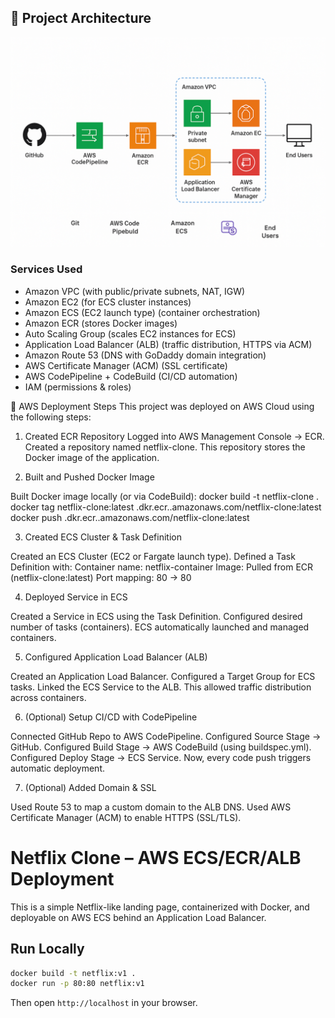 ## 📌 Project Architecture

![AWS Architecture](architecture.png)

### Services Used
- Amazon VPC (with public/private subnets, NAT, IGW)
- Amazon EC2 (for ECS cluster instances)
- Amazon ECS (EC2 launch type) (container orchestration)
- Amazon ECR (stores Docker images)
- Auto Scaling Group (scales EC2 instances for ECS)
- Application Load Balancer (ALB) (traffic distribution, HTTPS via ACM)
- Amazon Route 53 (DNS with GoDaddy domain integration)
- AWS Certificate Manager (ACM) (SSL certificate)
- AWS CodePipeline + CodeBuild (CI/CD automation)
- IAM (permissions & roles)


🚀 AWS Deployment Steps
This project was deployed on AWS Cloud using the following steps:

1. Created ECR Repository
Logged into AWS Management Console → ECR.
Created a repository named netflix-clone.
This repository stores the Docker image of the application.

2. Built and Pushed Docker Image

Built Docker image locally (or via CodeBuild):
docker build -t netflix-clone .
docker tag netflix-clone:latest <account-id>.dkr.ecr.<region>.amazonaws.com/netflix-clone:latest
docker push <account-id>.dkr.ecr.<region>.amazonaws.com/netflix-clone:latest

3. Created ECS Cluster & Task Definition

Created an ECS Cluster (EC2 or Fargate launch type).
Defined a Task Definition with:
Container name: netflix-container
Image: Pulled from ECR (netflix-clone:latest)
Port mapping: 80 → 80

4. Deployed Service in ECS

Created a Service in ECS using the Task Definition.
Configured desired number of tasks (containers).
ECS automatically launched and managed containers.

5. Configured Application Load Balancer (ALB)

Created an Application Load Balancer.
Configured a Target Group for ECS tasks.
Linked the ECS Service to the ALB.
This allowed traffic distribution across containers.

6. (Optional) Setup CI/CD with CodePipeline

Connected GitHub Repo to AWS CodePipeline.
Configured Source Stage → GitHub.
Configured Build Stage → AWS CodeBuild (using buildspec.yml).
Configured Deploy Stage → ECS Service.
Now, every code push triggers automatic deployment.

7. (Optional) Added Domain & SSL

Used Route 53 to map a custom domain to the ALB DNS.
Used AWS Certificate Manager (ACM) to enable HTTPS (SSL/TLS).


# Netflix Clone – AWS ECS/ECR/ALB Deployment

This is a simple Netflix-like landing page, containerized with Docker, and deployable on AWS ECS behind an Application Load Balancer.

## Run Locally
```bash
docker build -t netflix:v1 .
docker run -p 80:80 netflix:v1
```
Then open `http://localhost` in your browser.
